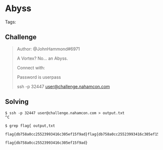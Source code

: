 # Abyss

Tags:

## Challenge

>Author: @JohnHammond#6971
>
>A Vortex? No... an Abyss.
>
>Connect with:
>
>Password is userpass
>
>ssh -p 32447 user@challenge.nahamcon.com


## Solving

```
$ ssh -p 32447 user@challenge.nahamcon.com > output.txt
^C

$ grep flag{ output,txt

flag{db758a0cc25523993416c305ef15f9ad}flag{db758a0cc25523993416c305ef15f9ad}flag{db758a0cc25523993416c305ef15f9ad}flag{db758a0cc25523993416c305ef15f9ad}flag{db758a0cc25523993416c305ef15f9ad}flag{db758a0cc25523993416c305ef15f9ad}flag{db758a0cc25523993416c305ef15f9ad}flag{db758a0cc25523993416c305ef15f9ad}
```



`flag{db758a0cc25523993416c305ef15f9ad}`
